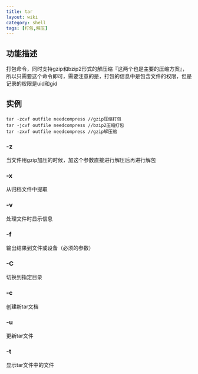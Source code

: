 ```yaml
---
title: tar
layout: wiki
category: shell
tags: [打包,解压]
---
```


## 功能描述

打包命令，同时支持gzip和bzip2形式的解压缩『这两个也是主要的压缩方案』，所以只需要这个命令即可，需要注意的是，打包的信息中是包含文件的权限，但是记录的权限是uid和gid

## 实例

~~~
tar -zcvf outfile needcompress //gzip压缩打包
tar -jcvf outfile needcompress //bzip2压缩打包
tar -zxvf outfile needcompress //gzip解压缩
~~~

### -z

当文件用gzip加压的时候，加这个参数直接进行解压后再进行解包

### -x

从归档文件中提取

### -v

处理文件时显示信息

### -f

输出结果到文件或设备（必须的参数）

### -C

切换到指定目录

### -c

创建新tar文档

### -u

更新tar文件

### -t

显示tar文件中的文件

